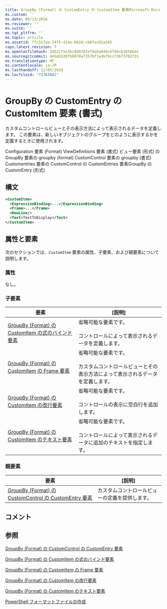 ```yaml
---
title: GroupBy (Format) の CustomEntry の CustomItem 要素Microsoft Docs
ms.custom: ''
ms.date: 09/13/2016
ms.reviewer: ''
ms.suite: ''
ms.tgt_pltfrm: ''
ms.topic: article
ms.assetid: f7c517aa-24f5-41ae-b82d-cb0fac81a245
caps.latest.revision: 7
ms.openlocfilehash: 2d821f5e3bc8d0f81ef8a8a040c6f9bcb1658bee
ms.sourcegitcommit: debd2b38fb8070a7357bf1a4bf9cc736f3702f31
ms.translationtype: MT
ms.contentlocale: ja-JP
ms.lasthandoff: 12/05/2019
ms.locfileid: "72363881"
---
```

# <a name="customitem-element-for-customentry-for-groupby-format"></a>GroupBy の CustomEntry の CustomItem 要素 (書式)

カスタムコントロールビューとその表示方法によって表示されるデータを定義します。 この要素は、新しいオブジェクトのグループをどのように表示するかを定義するときに使用されます。

Configuration 要素 (Format) ViewDefinitions 要素 (書式) ビュー要素 (形式) の GroupBy 要素の groupby (format) CustomControl 要素の groupby (書式) Customentries 要素の CustomControl の CustomEntries 要素GroupBy の CustomEntry (形式)

## <a name="syntax"></a>構文

```xml
<CustomItem>
  <ExpressionBinding>...</ExpressionBinding>
  <Frame>...</Frame>
  <NewLine/>
  <Text>TextToDisplay</Text>
</CustomItem>
```

## <a name="attributes-and-elements"></a>属性と要素

次のセクションでは、`CustomItem` 要素の属性、子要素、および親要素について説明します。

### <a name="attributes"></a>属性

なし。

### <a name="child-elements"></a>子要素

|要素|[説明]|
|-------------|-----------------|
|[GroupBy (Format) の CustomItem の式のバインド要素](./expressionbinding-element-for-customitem-for-groupby-format.md)|省略可能な要素です。<br /><br /> コントロールによって表示されるデータを定義します。|
|[GroupBy (Format) の CustomItem の Frame 要素](./frame-element-for-customitem-for-groupby-format.md)|省略可能な要素です。<br /><br /> カスタムコントロールビューとその表示方法によって表示されるデータを定義します。|
|[GroupBy (Format) の CustomItem の改行要素](./newline-element-for-customitem-for-groupby-format.md)|省略可能な要素です。<br /><br /> コントロールの表示に空白行を追加します。|
|[GroupBy (Format) の CustomItem のテキスト要素](./text-element-for-customitem-for-groupby-format.md)|省略可能な要素です。<br /><br /> コントロールによって表示されるデータに追加のテキストを指定します。|

### <a name="parent-elements"></a>親要素

|要素|[説明]|
|-------------|-----------------|
|[GroupBy (Format) の CustomControl の CustomEntry 要素](./customentry-element-for-customcontrol-for-groupby-format.md)|カスタムコントロールビューの定義を提供します。|

## <a name="remarks"></a>コメント

## <a name="see-also"></a>参照

[GroupBy (Format) の CustomControl の CustomEntry 要素](./customentry-element-for-customcontrol-for-groupby-format.md)

[GroupBy (Format) の CustomItem の式のバインド要素](./expressionbinding-element-for-customitem-for-groupby-format.md)

[GroupBy (Format) の CustomItem の Frame 要素](./frame-element-for-customitem-for-groupby-format.md)

[GroupBy (Format) の CustomItem の改行要素](./newline-element-for-customitem-for-groupby-format.md)

[GroupBy (Format) の CustomItem のテキスト要素](./text-element-for-customitem-for-groupby-format.md)

[PowerShell フォーマットファイルの作成](./writing-a-powershell-formatting-file.md)
